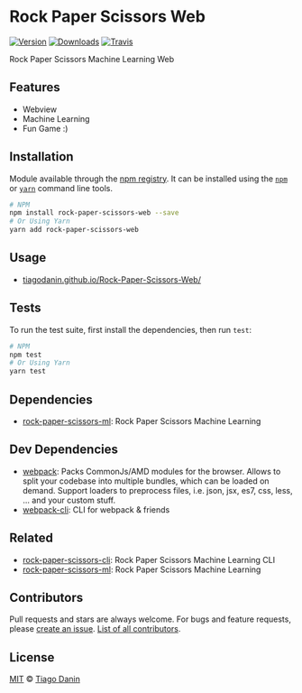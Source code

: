 # Rock Paper Scissors Web
[![Version](https://img.shields.io/npm/v/rock-paper-scissors-web.svg?style=flat-square)](https://npmjs.org/package/rock-paper-scissors-web)
[![Downloads](https://img.shields.io/npm/dt/rock-paper-scissors-web.svg?style=flat-square)](https://npmjs.org/package/rock-paper-scissors-web)
[![Travis](https://img.shields.io/travis/TiagoDanin/Rock-Paper-Scissors-Web.svg?branch=master&style=flat-square)](https://travis-ci.org/TiagoDanin/Rock-Paper-Scissors-Web)

Rock Paper Scissors Machine Learning Web

## Features
- Webview
- Machine Learning
- Fun Game :)

## Installation
Module available through the
[npm registry](https://www.npmjs.com/). It can be installed using the
[`npm`](https://docs.npmjs.com/getting-started/installing-npm-packages-locally)
or
[`yarn`](https://yarnpkg.com/en/)
command line tools.

```sh
# NPM
npm install rock-paper-scissors-web --save
# Or Using Yarn
yarn add rock-paper-scissors-web
```

## Usage

- [tiagodanin.github.io/Rock-Paper-Scissors-Web/](https://tiagodanin.github.io/Rock-Paper-Scissors-Web/)


## Tests
To run the test suite, first install the dependencies, then run `test`:

```sh
# NPM
npm test
# Or Using Yarn
yarn test
```

## Dependencies
- [rock-paper-scissors-ml](https://ghub.io/rock-paper-scissors-ml): Rock Paper Scissors Machine Learning

## Dev Dependencies
- [webpack](https://ghub.io/webpack): Packs CommonJs/AMD modules for the browser. Allows to split your codebase into multiple bundles, which can be loaded on demand. Support loaders to preprocess files, i.e. json, jsx, es7, css, less, ... and your custom stuff.
- [webpack-cli](https://ghub.io/webpack-cli): CLI for webpack &amp; friends

## Related
- [rock-paper-scissors-cli](https://ghub.io/rock-paper-scissors-cli): Rock Paper Scissors Machine Learning CLI
- [rock-paper-scissors-ml](https://ghub.io/rock-paper-scissors-ml): Rock Paper Scissors Machine Learning

## Contributors
Pull requests and stars are always welcome. For bugs and feature requests, please [create an issue](https://github.com/TiagoDanin/Rock-Paper-Scissors-Web/issues). [List of all contributors](https://github.com/TiagoDanin/Rock-Paper-Scissors-Web/graphs/contributors).


## License
[MIT](LICENSE) © [Tiago Danin](https://TiagoDanin.github.io)
